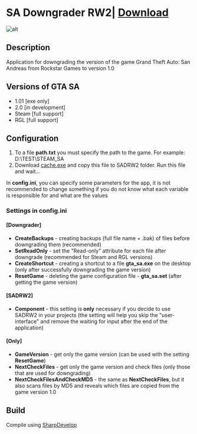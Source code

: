 # SA Downgrader RW2| [Download](https://github.com/Zalexanninev15/SADRW2/releases/latest)
![alt](https://image.jimcdn.com/app/cms/image/transf/dimension=117x10000:format=png/path/s876f79fd6a5f4193/image/i1971da86cd486af0/version/1610909548/image.png)
## Description
Application for downgrading the version of the game Grand Theft Auto: San Andreas from Rockstar Games to version 1.0

## Versions of GTA SA

* 1.01 [exe only]
* 2.0 [in development]
* Steam [full support]
* RGL [full support]

## Configuration

1. To a file **path.txt** you must specify the path to the game. For example: D:\TEST\STEAM_SA
2. Download [cache.exe](https://drive.google.com/file/d/1LnuJBKXT2mLJsPGk4_6WBtRjewbr3n8d/view) and copy this file to SADRW2 folder. Run this file and wait...

In **config.ini**, you can specify some parameters for the app, it is not recommended to change something if you do not know what each variable is responsible for and what are the values

### Settings in config.ini

#### [Downgrader]

* **CreateBackups** - creating backups (full file name + .bak) of files before downgrading them (recommended)
* **SetReadOnly** - set the "Read-only" attribute for each file after downgrade (recommended for Steam and RGL versions)
* **CreateShortcut** - creating a shortcut to a file **gta_sa.exe** on the desktop (only after successfully downgrading the game version)
* **ResetGame** - deleting the game configuration file - **gta_sa.set** (after getting the game version)

#### [SADRW2]

* **Component** - this setting is **only** necessary if you decide to use SADRW2 in your projects (the setting will help you skip the "user-interface" and remove the waiting for input after the end of the application)

#### [Only]

* **GameVersion** - get only the game version (can be used with the setting **ResetGame**)
* **NextCheckFiles** - get only the game version and check files (only those that are used for downgrading)
* **NextCheckFilesAndCheckMD5** - the same as **NextCheckFiles**, but it also scans files by MD5 and reveals which files are copied from the game version 1.0

## Build
Compile using [SharpDevelop](https://sourceforge.net/projects/sharpdevelop/)